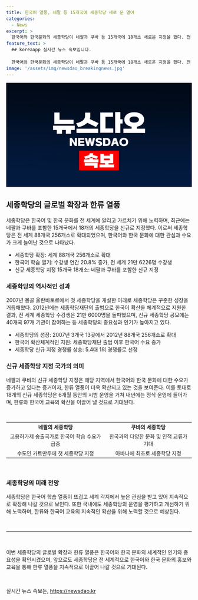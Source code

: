 ```yaml
---
title: 한국어 열풍, 네팔 등 15개국에 세종학당 새로 문 열어
categories:
  - News
excerpt: >
  한국어와 한국문화의 세종학당이 네팔과 쿠바 등 15개국에 18개소 새로운 지정을 했다. 전 세계 256개소로 확대된 세종학당에서 한국어와 한국문화를 학습한 수강생 수가 작년 대비 20.8% 증가한 것으로 나타났다. 또한, 한국어 교육과 국제문화교류 전문가로 구성된 심사위원회가 4개월에 걸쳐 운영 역량이 뛰어난 18곳을 선정했는데, 이 중에는 네팔과 쿠바가 처음 포함되었다. 이에 더해, 세종학당은 올해부터 후보국가의 운영을 평가하고 지원하는 정기적인 평가와 개선 방안을 마련했다. 
feature_text: >
  ## koreaapp 실시간 뉴스 속보입니다.

  한국어와 한국문화의 세종학당이 네팔과 쿠바 등 15개국에 18개소 새로운 지정을 했다. 전 세계 256개소로 확대된 세종학당에서 한국어와 한국문화를 학습한 수강생 수가 작년 대비 20.8% 증가한 것으로 나타났다. 또한, 한국어 교육과 국제문화교류 전문가로 구성된 심사위원회가 4개월에 걸쳐 운영 역량이 뛰어난 18곳을 선정했는데, 이 중에는 네팔과 쿠바가 처음 포함되었다. 이에 더해, 세종학당은 올해부터 후보국가의 운영을 평가하고 지원하는 정기적인 평가와 개선 방안을 마련했다. 
image: '/assets/img/newsdao_breakingnews.jpg'
---
```


<p><img src="/assets/img/newsdao_breakingnews.jpg" alt="koreaapp 속보" /></p>

<h2 data-ke-size="size26">세종학당의 글로벌 확장과 한류 열풍</h2>

<p data-ke-size="size16">세종학당은 한국어 및 한국 문화를 전 세계에 알리고 가르치기 위해 노력하며, 최근에는 네팔과 쿠바를 포함한 15개국에서 18개의 세종학당을 신규로 지정했다. 이로써 세종학당은 전 세계 88개국 256개소로 확대되었으며, 한국어와 한국 문화에 대한 관심과 수요가 크게 늘어난 것으로 나타났다.</p>

<ul>
<li>세종학당 확장: 세계 88개국 256개소로 확대</li>
<li>한국어 학습 열기: 수강생 연간 20.8% 증가, 전 세계 21만 6226명 수강생</li>
<li>신규 세종학당 지정 15개국 18개소: 네팔과 쿠바를 포함한 신규 지정</li>
</ul>

<h3 data-ke-size="size24">세종학당의 역사적인 성과</h3>

<p data-ke-size="size16">2007년 몽골 울란바토르에서 첫 세종학당을 개설한 이래로 세종학당은 꾸준한 성장을 거듭해왔다. 2012년에는 세종학당재단의 출범으로 한국어 확산을 체계적으로 지원한 결과, 전 세계 세종학당 수강생은 21만 6000명을 돌파했으며, 신규 세종학당 공모에는 40개국 97개 기관이 참여하는 등 세종학당의 중요성과 인기가 높아지고 있다.</p>

<ul>
<li>세종학당의 성장: 2007년 3개국 13곳에서 2012년 88개국 256개소로 확대</li>
<li>한국어 확산체계적인 지원: 세종학당재단 출범 이후 한국어 수요 증가</li>
<li>세종학당 신규 지정 경쟁률 상승: 5.4대 1의 경쟁률로 선정</li>
</ul>

<h3 data-ke-size="size24">신규 세종학당 지정 국가의 의미</h3>

<p data-ke-size="size16">네팔과 쿠바의 신규 세종학당 지정은 해당 지역에서 한국어와 한국 문화에 대한 수요가 증가하고 있다는 증거이자, 한류 열풍이 더욱 확산되고 있는 것을 보여준다. 이를 토대로 18개의 신규 세종학당은 6개월 동안의 시범 운영을 거쳐 내년에는 정식 운영에 들어가며, 한류와 한국어 교육의 확산을 이끌어 낼 것으로 기대된다.</p>

<p data-ke-size="size16">&nbsp;</p>

<table>
<tbody>
<tr>
<td style="text-align: center; height: 17px;"><b>네팔의 세종학당</b></td>
<td style="text-align: center; height: 17px;"><b>쿠바의 세종학당</b></td>
</tr>
<tr>
<td style="text-align: center; height: 17px;">고용허가제 송출국가로 한국어 학습 수요가 급증</td>
<td style="text-align: center; height: 17px;">한국과의 다양한 문화 및 인적 교류가 기대</td>
</tr>
<tr>
<td style="text-align: center; height: 17px;">수도인 카트만두에 첫 세종학당 지정</td>
<td style="text-align: center; height: 17px;">아바나에 최초로 세종학당 지정</td>
</tr>
</tbody>
</table>

<p data-ke-size="size16">&nbsp;</p>

<h3 data-ke-size="size24">세종학당의 미래 전망</h3>

<p data-ke-size="size16">세종학당은 한국어 학습 열풍이 뜨겁고 세계 각지에서 높은 관심을 받고 있어 지속적으로 확장해 나갈 것으로 보인다. 또한 국내에도 세종학당의 운영을 평가하고 개선하기 위해 노력하며, 한류와 한국어 교육의 지속적인 확산을 위해 노력할 것으로 예상된다.</p>

<p data-ke-size="size16">&nbsp;</p>

<hr>

<p data-ke-size="size16">&nbsp;</p>

<p data-ke-size="size16">이번 세종학당의 글로벌 확장과 한류 열풍은 한국어와 한국 문화의 세계적인 인기와 중요성을 확인시켰으며, 앞으로도 세종학당은 전 세계적으로 한국어와 한국 문화의 홍보와 교육을 통해 한류 열풍을 지속적으로 이끌어 나갈 것으로 기대된다.</p>

<p data-ke-size="size16">&nbsp;</p>
실시간 뉴스 속보는, <a href="https://newsdao.kr" rel="dofollow">https://newsdao.kr</a>


